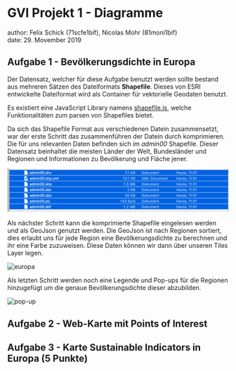 # GVI Projekt 1 - Diagramme
author: Felix Schick (71scfe1bif), Nicolas Mohr (81moni1bif)  
date: 29. Movember 2019

## Aufgabe 1 - Bevölkerungsdichte in Europa

Der Datensatz, welcher für diese Aufgabe benutzt werden sollte bestand aus mehreren Sätzen des Dateiformats **Shapefile**. Dieses von ESRI entwickelte Dateiformat wird als Container für vektorielle Geodaten benutzt.

Es existiert eine JavaScript Library namens [shapefile.js](https://github.com/calvinmetcalf/shapefile-js), welche Funktionalitäten zum parsen von Shapefiles bietet.

Da sich das Shapefile Format aus verschiedenen Datein zusammensetzt, war der erste Schritt das zusammenführen der Datein durch komprimieren. Die für uns relevanten Daten befinden sich im *admin00* Shapefile. Dieser Datensatz beinhaltet die meisten Länder der Welt, Bundesländer und Regionen und Informationen zu Bevölkerung und Fläche jener.

![shapefiles](documentation/pics/admin_files.png)

Als nächster Schritt kann die komprimierte Shapefile eingelesen werden und als GeoJson genutzt werden. Die GeoJson ist nach Regionen sortiert, dies erlaubt uns für jede Region eine Bevölkerungsdichte zu berechnen und ihr eine Farbe zuzuweisen.
Diese Daten können wir dann über unseren Tiles Layer legen.

![europa](documentation/pics/europe_far.png)

Als letzten Schritt werden noch eine Legende und Pop-ups für die Regionen hinzugefügt um die genaue Bevölkerungsdichte dieser abzubilden. 

![pop-up](documentation/pics/europe_pup.png)

## Aufgabe 2 - Web-Karte mit Points of Interest 

## Aufgabe 3 - Karte Sustainable Indicators in Europa (5 Punkte) 
